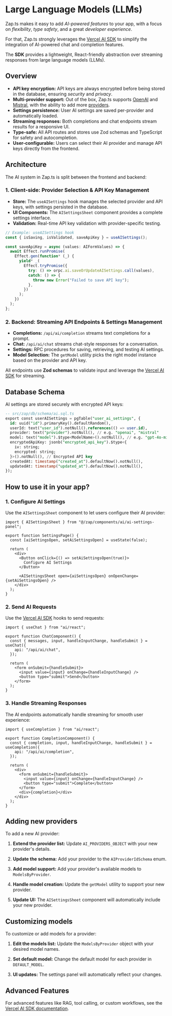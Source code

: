 # Large Language Models (LLMs)

Zap.ts makes it easy to add _AI-powered features_ to your app, with a focus on _flexibility_, _type safety_, and a great _developer experience_.

For that, Zap.ts strongly leverages the [Vercel AI SDK](https://sdk.vercel.ai) to simplify the integration of AI-powered chat and completion features.

The **SDK** provides a lightweight, React-friendly abstraction over streaming responses from large language models (LLMs).

## Overview

- **API key encryption:** API keys are always encrypted before being stored in the database, ensuring _security_ and _privacy_.
- **Multi-provider support:** Out of the box, Zap.ts supports [OpenAI](https://openai.com/) and [Mistral](https://mistral.ai/), with the ability to add more [providers](https://ai-sdk.dev/providers/ai-sdk-providers).
- **Settings persistence:** User AI settings are saved per-provider and automatically loaded.
- **Streaming responses:** Both completions and chat endpoints stream results for a responsive UI.
- **Type-safe:** All API routes and stores use Zod schemas and TypeScript for safety and autocompletion.
- **User-configurable:** Users can select their AI provider and manage API keys directly from the frontend.

## Architecture

The AI system in Zap.ts is split between the frontend and backend:

### 1. Client-side: Provider Selection & API Key Management

- **Store:** The `useAISettings` hook manages the selected provider and API keys, with settings persisted in the database.
- **UI Components:** The `AISettingsSheet` component provides a complete settings interface.
- **Validation:** Real-time API key validation with provider-specific testing.

```ts
// Example: useAISettings hook
const { isSaving, isValidated, saveApiKey } = useAISettings();

const saveApiKey = async (values: AIFormValues) => {
  await Effect.runPromise(
    Effect.gen(function* (_) {
      yield* _(
        Effect.tryPromise({
          try: () => orpc.ai.saveOrUpdateAISettings.call(values),
          catch: () => {
            throw new Error("Failed to save API key");
          },
        })
      );
    })
  );
};
```

### 2. Backend: Streaming API Endpoints & Settings Management

- **Completions:** `/api/ai/completion` streams text completions for a prompt.
- **Chat:** `/api/ai/chat` streams chat-style responses for a conversation.
- **Settings:** RPC procedures for saving, retrieving, and testing AI settings.
- **Model Selection:** The `getModel` utility picks the right model instance based on the provider and API key.

All endpoints use **Zod schemas** to validate input and leverage the [Vercel AI SDK](https://ai-sdk.dev/docs/introduction) for streaming.

## Database Schema

AI settings are stored securely with encrypted API keys:

```sql
-- src/zap/db/schema/ai.sql.ts
export const userAISettings = pgTable("user_ai_settings", {
  id: uuid("id").primaryKey().defaultRandom(),
  userId: text("user_id").notNull().references(() => user.id),
  provider: text("provider").notNull(), // e.g. "openai", "mistral"
  model: text("model").$type<ModelName>().notNull(), // e.g. "gpt-4o-mini"
  encryptedApiKey: jsonb("encrypted_api_key").$type<{
    iv: string;
    encrypted: string;
  }>().notNull(), // Encrypted API key
  createdAt: timestamp("created_at").defaultNow().notNull(),
  updatedAt: timestamp("updated_at").defaultNow().notNull(),
});
```

## How to use it in your app?

### 1. Configure AI Settings

Use the `AISettingsSheet` component to let users configure their AI provider:

```tsx
import { AISettingsSheet } from "@/zap/components/ai/ai-settings-panel";

export function SettingsPage() {
  const [aiSettingsOpen, setAiSettingsOpen] = useState(false);

  return (
    <div>
      <Button onClick={() => setAiSettingsOpen(true)}>
        Configure AI Settings
      </Button>

      <AISettingsSheet open={aiSettingsOpen} onOpenChange={setAiSettingsOpen} />
    </div>
  );
}
```

### 2. Send AI Requests

Use the [Vercel AI SDK](https://ai-sdk.dev/docs/ai-sdk-ui/overview) hooks to send requests:

```tsx
import { useChat } from "ai/react";

export function ChatComponent() {
  const { messages, input, handleInputChange, handleSubmit } = useChat({
    api: "/api/ai/chat",
  });

  return (
    <form onSubmit={handleSubmit}>
      <input value={input} onChange={handleInputChange} />
      <button type="submit">Send</button>
    </form>
  );
}
```

### 3. Handle Streaming Responses

The AI endpoints automatically handle streaming for smooth user experience:

```tsx
import { useCompletion } from "ai/react";

export function CompletionComponent() {
  const { completion, input, handleInputChange, handleSubmit } = useCompletion({
    api: "/api/ai/completion",
  });

  return (
    <div>
      <form onSubmit={handleSubmit}>
        <input value={input} onChange={handleInputChange} />
        <button type="submit">Complete</button>
      </form>
      <div>{completion}</div>
    </div>
  );
}
```

## Adding new providers

To add a new AI provider:

1. **Extend the provider list:** Update `AI_PROVIDERS_OBJECT` with your new provider's details.

2. **Update the schema:** Add your provider to the `AIProviderIdSchema` enum.

3. **Add model support:** Add your provider's available models to `ModelsByProvider`.

4. **Handle model creation:** Update the `getModel` utility to support your new provider.

5. **Update UI:** The `AISettingsSheet` component will automatically include your new provider.

## Customizing models

To customize or add models for a provider:

1. **Edit the models list:** Update the `ModelsByProvider` object with your desired model names.

2. **Set default model:** Change the default model for each provider in `DEFAULT_MODEL`.

3. **UI updates:** The settings panel will automatically reflect your changes.

## Advanced Features

For advanced features like RAG, tool calling, or custom workflows, see the [Vercel AI SDK documentation](https://ai-sdk.dev/docs/guides/rag-chatbot#what-is-rag).
